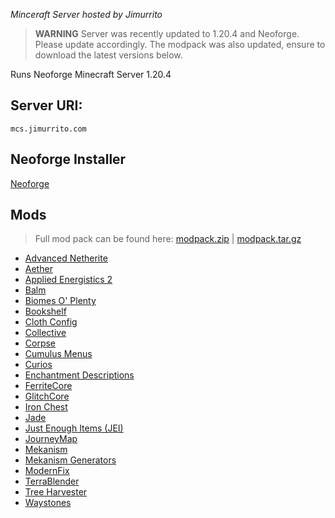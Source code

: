 *Minceraft Server hosted by Jimurrito*

> **WARNING**
> Server was recently updated to 1.20.4 and Neoforge. Please update accordingly.
> The modpack was also updated, ensure to download the latest versions below.

Runs Neoforge Minecraft Server 1.20.4

## Server URI:
`mcs.jimurrito.com`


## Neoforge Installer
[Neoforge](./neoforge-20.4.237-installer.jar)


## Mods

> Full mod pack can be found here:
> [modpack.zip](./mods/modpack.zip) | [modpack.tar.gz](./mods/modpack.tar.gz)


- [Advanced Netherite](./mods/advancednetherite-neoforge-2.1.0-1.20.4.jar)
- [Aether](./mods/aether-1.20.4-1.4.1-neoforge.jar)
- [Applied Energistics 2](./mods/appliedenergistics2-neoforge-17.13.0-beta.jar)
- [Balm](./mods/balm-neoforge-1.20.4-9.0.9.jar)
- [Biomes O' Plenty](./mods/BiomesOPlenty-neoforge-1.20.4-19.0.0.90.jar)
- [Bookshelf](./mods/Bookshelf-NeoForge-1.20.4-23.1.11.jar)
- [Cloth Config](./mods/cloth-config-13.0.138-neoforge.jar)
- [Collective](./mods/collective-1.20.4-7.64.jar)
- [Corpse](./mods/corpse-neoforge-1.20.4-1.0.12.jar)
- [Cumulus Menus](./mods/cumulus_menus-1.20.4-1.0.2-neoforge.jar)
- [Curios](./mods/curios-neoforge-7.4.3+1.20.4.jar)
- [Enchantment Descriptions](./mods/EnchantmentDescriptions-NeoForge-1.20.4-20.1.7.jar)
- [FerriteCore](./mods/ferritecore-6.0.3-forge.jar)
- [GlitchCore](./mods/GlitchCore-neoforge-1.20.4-1.0.0.59.jar)
- [Iron Chest](./mods/ironchest-1.20.4-neoforge-15.0.3.jar)
- [Jade](./mods/Jade-1.20.4-neoforge-13.3.1.jar)
- [Just Enough Items (JEI)](./mods/jei-1.20.4-neoforge-17.3.1.4.jar)
- [JourneyMap](./mods/journeymap-1.20.4-5.10.0-neoforge.jar)
- [Mekanism](./mods/Mekanism-1.20.4-10.5.20.41.jar)
- [Mekanism Generators](./mods/MekanismGenerators-1.20.4-10.5.20.41.jar)
- [ModernFix](./mods/modernfix-neoforge-5.17.0+mc1.20.4.jar)
- [TerraBlender](./mods/TerraBlender-neoforge-1.20.4-3.3.0.12.jar)
- [Tree Harvester](./mods/treeharvester-1.20.4-8.7.jar)
- [Waystones](./mods/waystones-neoforge-1.20.4-16.0.5.jar)
